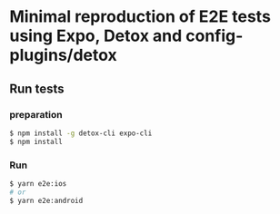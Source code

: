 # Minimal reproduction of E2E tests using Expo, Detox and config-plugins/detox

## Run tests

### preparation

```bash
$ npm install -g detox-cli expo-cli
$ npm install
```

### Run

```bash
$ yarn e2e:ios
# or
$ yarn e2e:android
```
